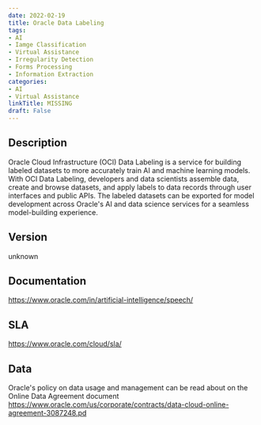```yaml
---
date: 2022-02-19
title: Oracle Data Labeling
tags: 
- AI
- Iamge Classification
- Virtual Assistance
- Irregularity Detection
- Forms Processing
- Information Extraction
categories: 
- AI
- Virtual Assistance
linkTitle: MISSING
draft: False
---
```


## Description

Oracle Cloud Infrastructure (OCI) Data Labeling is a service for
building labeled datasets to more accurately train AI and machine
learning models. With OCI Data Labeling, developers and data
scientists assemble data, create and browse datasets, and apply
labels to data records through user interfaces and public APIs. The
labeled datasets can be exported for model development across
Oracle's AI and data science services for a seamless model-building
experience.


## Version

unknown

## Documentation

https://www.oracle.com/in/artificial-intelligence/speech/

## SLA

https://www.oracle.com/cloud/sla/

## Data

Oracle's policy on data usage and management can be read about on the Online Data Agreement document https://www.oracle.com/us/corporate/contracts/data-cloud-online-agreement-3087248.pd
